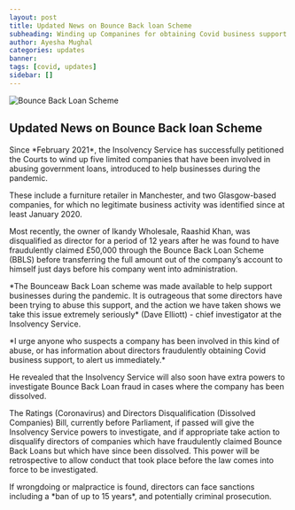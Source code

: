 ```yaml
---
layout: post
title: Updated News on Bounce Back loan Scheme
subheading: Winding up Companines for obtaining Covid business support fraudulently
author: Ayesha Mughal
categories: updates
banner: 
tags: [covid, updates]
sidebar: []
---
```

![Bounce Back Loan Scheme](https://aaziz-blog-data.s3.eu-west-2.amazonaws.com/Images/Blog/bitmap.png "Bounce Back Loan Scheme")  

## Updated News on Bounce Back loan Scheme
Since \*February 2021\*, the Insolvency Service has successfully petitioned the Courts to wind up five limited companies that have been involved in abusing government loans, introduced to help businesses during the pandemic.  
  
These include a furniture retailer in Manchester, and two Glasgow-based companies, for which no legitimate business activity was identified since at least January 2020.  
  
Most recently, the owner of Ikandy Wholesale, Raashid Khan, was disqualified as director for a period of 12 years after he was found to have fraudulently claimed £50,000 through the Bounce Back Loan Scheme (BBLS) before transferring the full amount out of the company’s account to himself just days before his company went into administration.  

\*The Bounceaw Back Loan scheme was made available to help support businesses during the pandemic. It is outrageous that some directors have been trying to abuse this support, and the action we have taken shows we take this issue extremely seriously\* (Dave Elliott) - chief investigator at the Insolvency Service.  

\*I urge anyone who suspects a company has been involved in this kind of abuse, or has information about directors fraudulently obtaining Covid business support, to alert us immediately.\*  

He revealed that the Insolvency Service will also soon have extra powers to investigate Bounce Back Loan fraud in cases where the company has been dissolved.  

The Ratings (Coronavirus) and Directors Disqualification (Dissolved Companies) Bill, currently before Parliament, if passed will give the Insolvency Service powers to investigate, and if appropriate take action to disqualify directors of companies which have fraudulently claimed Bounce Back Loans but which have since been dissolved. This power will be retrospective to allow conduct that took place before the law comes into force to be investigated.  

If wrongdoing or malpractice is found, directors can face sanctions including a \*ban of up to 15 years\*, and potentially criminal prosecution.  

